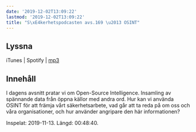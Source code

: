 ```yaml
---
date: '2019-12-02T13:09:22'
lastmod: '2019-12-02T13:09:22'
title: "S\xE4kerhetspodcasten avs.169 \u2013 OSINT"
---
```

## Lyssna

iTunes \| Spotify \| [mp3](http://traffic.libsyn.com/sakerhetspodcasten/2019-11-13_OSINT_Open_Source_Intelligence.mp3)

## Innehåll

I dagens avsnitt pratar vi om Open-Source Intelligence. Insamling av spännande data
från öppna källor med andra ord. Hur kan vi använda OSINT för att främja vårt säkerhetsarbete,
vad går att ta reda på om oss och våra organisationer, och hur använder angripare
den här informationen?

Inspelat: 2019-11-13. Längd: 00:48:40.


